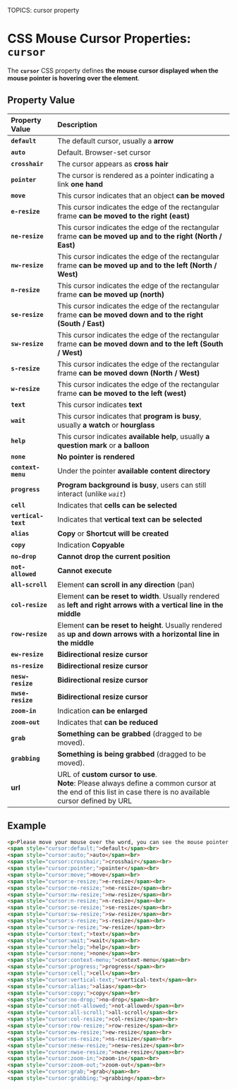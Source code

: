 TOPICS: cursor property

# CSS Mouse Cursor Properties: `cursor`

The **`cursor`** CSS property defines **the mouse cursor displayed when the mouse pointer is hovering
over the element**.

## Property Value

| Property Value | Description |
| :--- | :--- |
| **`default`** | The default cursor, usually a **arrow** |
| **`auto`** | Default. Browser-set cursor |
| **`crosshair`** | The cursor appears as **cross hair** |
| **`pointer`** | The cursor is rendered as a pointer indicating a link **one hand** |
| **`move`** | This cursor indicates that an object **can be moved** |
| **`e-resize`** | This cursor indicates the edge of the rectangular frame **can be moved to the right (east)** |
| **`ne-resize`** | This cursor indicates the edge of the rectangular frame **can be moved up and to the right (North / East)** |
| **`nw-resize`** | This cursor indicates the edge of the rectangular frame **can be moved up and to the left (North / West)** |
| **`n-resize`** | This cursor indicates the edge of the rectangular frame **can be moved up (north)** |
| **`se-resize`** | This cursor indicates the edge of the rectangular frame **can be moved down and to the right (South / East)** |
| **`sw-resize`** | This cursor indicates the edge of the rectangular frame **can be moved down and to the left (South / West)** |
| **`s-resize`** | This cursor indicates the edge of the rectangular frame **can be moved down (North / West)** |
| **`w-resize`** | This cursor indicates the edge of the rectangular frame **can be moved to the left (west)** |
| **`text`** | This cursor indicates **text** |
| **`wait`** | This cursor indicates that **program is busy**, usually **a watch** or **hourglass** |
| **`help`** | This cursor indicates **available help**, usually **a question mark** or **a balloon** |
| **`none`** | **No pointer is rendered** |
| **`context-menu`** | Under the pointer **available content directory** |
| **`progress`** | **Program background is busy**, users can still interact (unlike *`wait`*) |
| **`cell`** | Indicates that **cells can be selected** |
| **`vertical-text`** | Indicates that **vertical text can be selected** |
| **`alias`** | **Copy** or **Shortcut will be created** |
| **`copy`** | Indication **Copyable** |
| **`no-drop`** | **Cannot drop the current position** |
| **`not-allowed`** | **Cannot execute** |
| **`all-scroll`** | Element **can scroll in any direction** (pan) |
| **`col-resize`** | Element **can be reset to width**. Usually rendered as **left and right arrows with a vertical line in the middle** |
| **`row-resize`** | Element **can be reset to height**. Usually rendered as **up and down arrows with a horizontal line in the middle** |
| **`ew-resize`** | **Bidirectional resize cursor** |
| **`ns-resize`** | **Bidirectional resize cursor** |
| **`nesw-resize`** | **Bidirectional resize cursor** |
| **`nwse-resize`** | **Bidirectional resize cursor** |
| **`zoom-in`** | Indication **can be enlarged** |
| **`zoom-out`** | Indicates that **can be reduced** |
| **`grab`** | **Something can be grabbed** (dragged to be moved).|
| **`grabbing`** | **Something is being grabbed** (dragged to be moved). |
| **url** | URL of **custom cursor to use**. <br>**Note**: Please always define a common cursor at the end of this list in case there is no available cursor defined by URL |

## Example

```html
<p>Please move your mouse over the word, you can see the mouse pointer changes:</p>
<span style="cursor:default;">default</span><br>
<span style="cursor:auto;">auto</span><br>
<span style="cursor:crosshair;">crosshair</span><br>
<span style="cursor:pointer;">pointer</span><br>
<span style="cursor:move;">move</span><br>
<span style="cursor:e-resize;">e-resize</span><br>
<span style="cursor:ne-resize;">ne-resize</span><br>
<span style="cursor:nw-resize;">nw-resize</span><br>
<span style="cursor:n-resize;">n-resize</span><br>
<span style="cursor:se-resize;">se-resize</span><br>
<span style="cursor:sw-resize;">sw-resize</span><br>
<span style="cursor:s-resize;">s-resize</span><br>
<span style="cursor:w-resize;">w-resize</span><br>
<span style="cursor:text;">text</span><br>
<span style="cursor:wait;">wait</span><br>
<span style="cursor:help;">help</span><br>
<span style="cursor:none;">none</span><br>
<span style="cursor:context-menu;">context-menu</span><br>
<span style="cursor:progress;">progress</span><br>
<span style="cursor:cell;">cell</span><br>
<span style="cursor:vertical-text;">vertical-text</span><br>
<span style="cursor:alias;">alias</span><br>
<span style="cursor:copy;">copy</span><br>
<span style="cursor:no-drop;">no-drop</span><br>
<span style="cursor:not-allowed;">not-allowed</span><br>
<span style="cursor:all-scroll;">all-scroll</span><br>
<span style="cursor:col-resize;">col-resize</span><br>
<span style="cursor:row-resize;">row-resize</span><br>
<span style="cursor:ew-resize;">ew-resize</span><br>
<span style="cursor:ns-resize;">ns-resize</span><br>
<span style="cursor:nesw-resize;">nesw-resize</span><br>
<span style="cursor:nwse-resize;">nwse-resize</span><br>
<span style="cursor:zoom-in;">zoom-in</span><br>
<span style="cursor:zoom-out;">zoom-out</span><br>
<span style="cursor:grab;">grab</span><br>
<span style="cursor:grabbing;">grabbing</span><br>
```
